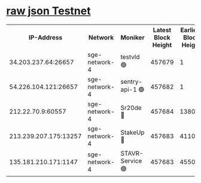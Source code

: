 
[raw json Testnet](https://rpc-check.sget.stavr.tech/sget/rpc-sget-result.json)
=


<table><tr><th>IP-Address</th><th>Network</th><th>Moniker</th><th>Latest Block Height</th><th>Earliest Block Height</th><th>Catching Up</th><th>Voting Power</th><th>Scan Time</th></tr><tr><td>34.203.237.64:26657</td><td>sge-network-4</td><td>testvld 🟢</td><td>457679</td><td>1</td><td>False</td><td>0</td><td>2023-12-01T18:55:43.476732938UTC</td></tr><tr><td>54.226.104.121:26657</td><td>sge-network-4</td><td>sentry-api-1 🟢</td><td>457682</td><td>1</td><td>False</td><td>0</td><td>2023-12-01T18:55:56.397767179UTC</td></tr><tr><td>212.22.70.9:60557</td><td>sge-network-4</td><td>Sr20de 🔴</td><td>457684</td><td>138001</td><td>False</td><td>99</td><td>2023-12-01T18:56:11.952197882UTC</td></tr><tr><td>213.239.207.175:13257</td><td>sge-network-4</td><td>StakeUp 🔴</td><td>457683</td><td>411001</td><td>False</td><td>100</td><td>2023-12-01T18:56:04.890239097UTC</td></tr><tr><td>135.181.210.171:1147</td><td>sge-network-4</td><td>STAVR-Service 🟢</td><td>457683</td><td>455001</td><td>False</td><td>0</td><td>2023-12-01T18:56:05.312137488UTC</td></tr></table>
